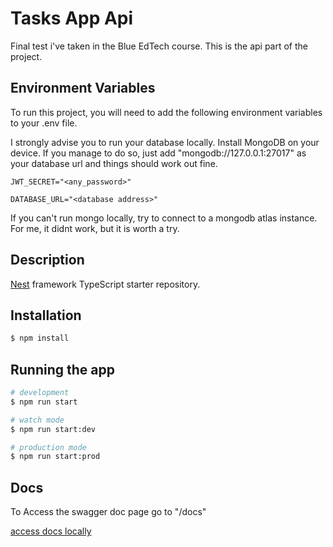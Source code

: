 
# Tasks App Api

Final test i've taken in the Blue EdTech course. This is the api part of the project.


## Environment Variables

To run this project, you will need to add the following environment variables to your .env file.

I strongly advise you to run your database locally. Install MongoDB on your device.
If you manage to do so, just add "mongodb://127.0.0.1:27017" as your database url and things should work out fine.

`JWT_SECRET="<any_password>"`

`DATABASE_URL="<database address>"`

If you can't run mongo locally, try to connect to a mongodb atlas instance. For me, it didnt work, but it is worth a try.

## Description

[Nest](https://github.com/nestjs/nest) framework TypeScript starter repository.

## Installation

```bash
$ npm install
```

## Running the app

```bash
# development
$ npm run start

# watch mode
$ npm run start:dev

# production mode
$ npm run start:prod


```

## Docs

To Access the swagger doc page go to "/docs"

[access docs locally](http://localhost:3000/docs)

